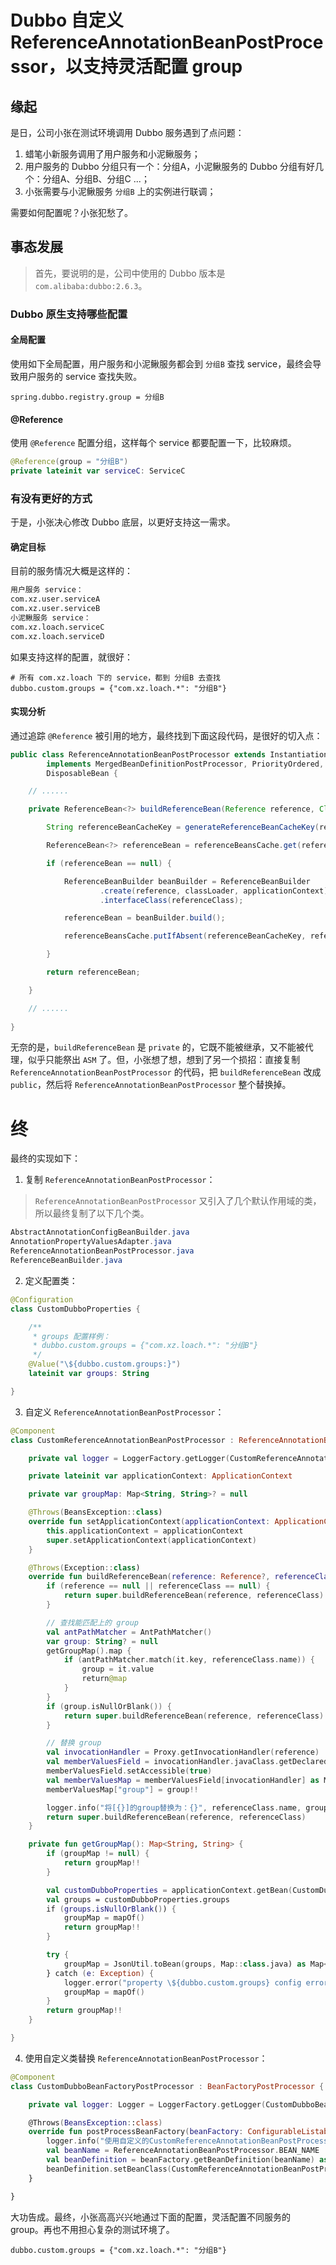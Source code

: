 # Dubbo 自定义 ReferenceAnnotationBeanPostProcessor，以支持灵活配置 group

## 缘起

是日，公司小张在测试环境调用 Dubbo 服务遇到了点问题：

1. 蜡笔小新服务调用了用户服务和小泥鳅服务；
2. 用户服务的 Dubbo 分组只有一个：分组A，小泥鳅服务的 Dubbo 分组有好几个：分组A、分组B、分组C ...；
3. 小张需要与小泥鳅服务 `分组B` 上的实例进行联调；

需要如何配置呢？小张犯愁了。

## 事态发展

> 首先，要说明的是，公司中使用的 Dubbo 版本是 `com.alibaba:dubbo:2.6.3`。

### Dubbo 原生支持哪些配置

#### 全局配置

使用如下全局配置，用户服务和小泥鳅服务都会到 `分组B` 查找 service，最终会导致用户服务的 service 查找失败。

```properties
spring.dubbo.registry.group = 分组B
```

#### @Reference

使用 `@Reference` 配置分组，这样每个 service 都要配置一下，比较麻烦。

```kotlin
@Reference(group = "分组B")
private lateinit var serviceC: ServiceC
```

### 有没有更好的方式

于是，小张决心修改 Dubbo 底层，以更好支持这一需求。

#### 确定目标

目前的服务情况大概是这样的：

```html
用户服务 service：
com.xz.user.serviceA
com.xz.user.serviceB
小泥鳅服务 service：
com.xz.loach.serviceC
com.xz.loach.serviceD
```

如果支持这样的配置，就很好：

```
# 所有 com.xz.loach 下的 service，都到 分组B 去查找
dubbo.custom.groups = {"com.xz.loach.*": "分组B"}
```

#### 实现分析

通过追踪 `@Reference` 被引用的地方，最终找到下面这段代码，是很好的切入点：

```java
public class ReferenceAnnotationBeanPostProcessor extends InstantiationAwareBeanPostProcessorAdapter
        implements MergedBeanDefinitionPostProcessor, PriorityOrdered, ApplicationContextAware, BeanClassLoaderAware,
        DisposableBean {

    // ......

    private ReferenceBean<?> buildReferenceBean(Reference reference, Class<?> referenceClass) throws Exception {

        String referenceBeanCacheKey = generateReferenceBeanCacheKey(reference, referenceClass);

        ReferenceBean<?> referenceBean = referenceBeansCache.get(referenceBeanCacheKey);

        if (referenceBean == null) {

            ReferenceBeanBuilder beanBuilder = ReferenceBeanBuilder
                    .create(reference, classLoader, applicationContext)
                    .interfaceClass(referenceClass);

            referenceBean = beanBuilder.build();

            referenceBeansCache.putIfAbsent(referenceBeanCacheKey, referenceBean);

        }

        return referenceBean;

    }

    // ......
    
}
```

无奈的是，`buildReferenceBean` 是 `private` 的，它既不能被继承，又不能被代理，似乎只能祭出 `ASM` 了。但，小张想了想，想到了另一个损招：直接复制 `ReferenceAnnotationBeanPostProcessor` 的代码，把 `buildReferenceBean` 改成 `public`，然后将 `ReferenceAnnotationBeanPostProcessor` 整个替换掉。

# 终

最终的实现如下：

1. 复制 `ReferenceAnnotationBeanPostProcessor`：

> `ReferenceAnnotationBeanPostProcessor` 又引入了几个默认作用域的类，所以最终复制了以下几个类。

```java
AbstractAnnotationConfigBeanBuilder.java
AnnotationPropertyValuesAdapter.java
ReferenceAnnotationBeanPostProcessor.java
ReferenceBeanBuilder.java
```

2. 定义配置类：

```kotlin
@Configuration
class CustomDubboProperties {

    /**
     * groups 配置样例：
     * dubbo.custom.groups = {"com.xz.loach.*": "分组B"}
     */
    @Value("\${dubbo.custom.groups:}")
    lateinit var groups: String

}
```

3. 自定义 `ReferenceAnnotationBeanPostProcessor`：

```kotlin
@Component
class CustomReferenceAnnotationBeanPostProcessor : ReferenceAnnotationBeanPostProcessor() {

    private val logger = LoggerFactory.getLogger(CustomReferenceAnnotationBeanPostProcessor::class.java)

    private lateinit var applicationContext: ApplicationContext

    private var groupMap: Map<String, String>? = null

    @Throws(BeansException::class)
    override fun setApplicationContext(applicationContext: ApplicationContext) {
        this.applicationContext = applicationContext
        super.setApplicationContext(applicationContext)
    }

    @Throws(Exception::class)
    override fun buildReferenceBean(reference: Reference?, referenceClass: Class<*>?): ReferenceBean<*>? {
        if (reference == null || referenceClass == null) {
            return super.buildReferenceBean(reference, referenceClass)
        }

        // 查找能匹配上的 group
        val antPathMatcher = AntPathMatcher()
        var group: String? = null
        getGroupMap().map {
            if (antPathMatcher.match(it.key, referenceClass.name)) {
                group = it.value
                return@map
            }
        }
        if (group.isNullOrBlank()) {
            return super.buildReferenceBean(reference, referenceClass)
        }

        // 替换 group
        val invocationHandler = Proxy.getInvocationHandler(reference)
        val memberValuesField = invocationHandler.javaClass.getDeclaredField("memberValues")
        memberValuesField.setAccessible(true)
        val memberValuesMap = memberValuesField[invocationHandler] as MutableMap<Any, Any>
        memberValuesMap["group"] = group!!

        logger.info("将[{}]的group替换为：{}", referenceClass.name, group)
        return super.buildReferenceBean(reference, referenceClass)
    }

    private fun getGroupMap(): Map<String, String> {
        if (groupMap != null) {
            return groupMap!!
        }

        val customDubboProperties = applicationContext.getBean(CustomDubboProperties::class.java)
        val groups = customDubboProperties.groups
        if (groups.isNullOrBlank()) {
            groupMap = mapOf()
            return groupMap!!
        }

        try {
            groupMap = JsonUtil.toBean(groups, Map::class.java) as Map<String, String>
        } catch (e: Exception) {
            logger.error("property \${dubbo.custom.groups} config error", e)
            groupMap = mapOf()
        }
        return groupMap!!
    }

}
```

4. 使用自定义类替换 `ReferenceAnnotationBeanPostProcessor`：

```kotlin
@Component
class CustomDubboBeanFactoryPostProcessor : BeanFactoryPostProcessor {

    private val logger: Logger = LoggerFactory.getLogger(CustomDubboBeanFactoryPostProcessor::class.java)

    @Throws(BeansException::class)
    override fun postProcessBeanFactory(beanFactory: ConfigurableListableBeanFactory) {
        logger.info("使用自定义的CustomReferenceAnnotationBeanPostProcessor，替换com.alibaba:dubbo:2.6.3的ReferenceAnnotationBeanPostProcessor")
        val beanName = ReferenceAnnotationBeanPostProcessor.BEAN_NAME
        val beanDefinition = beanFactory.getBeanDefinition(beanName) as AbstractBeanDefinition
        beanDefinition.setBeanClass(CustomReferenceAnnotationBeanPostProcessor::class.java)
    }

}
```

大功告成。最终，小张高高兴兴地通过下面的配置，灵活配置不同服务的 group。再也不用担心复杂的测试环境了。

```properties
dubbo.custom.groups = {"com.xz.loach.*": "分组B"}
```